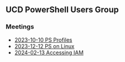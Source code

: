 ## UCD PowerShell Users Group

### Meetings
- [2023-10-10 PS Profiles](Meetings/Meeting-20231010-Profiles)
- [2023-12-12 PS on Linux](Meetings/Meeting-20231212-Linux)
- [2024-02-13 Accessing IAM](Meetings/Meeting-20240213-IAM)


